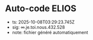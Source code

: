 # Auto-code ELIOS
- ts: 2025-10-08T03:29:23.745Z
- sig: ∞.je.toi.nous.432.528
- note: fichier généré automatiquement